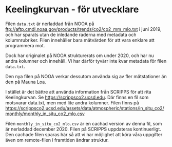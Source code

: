 # Keelingkurvan - för utvecklare

Filen `data.txt` är nerladdad från NOOA på ftp://aftp.cmdl.noaa.gov/products/trends/co2/co2_mm_mlo.txt i juni 2019, och har sparats utan de inledande raderna med metadata och kolumnrubriker. Filen innehåller bara mätvärden för att vara enklare att programmera mot.

Dock har originalet på NOOA strukturerats om under 2020, och har nu andra kolumner och innehåll. Vi har därför tyvärr inte kvar metadata för filen `data.txt`.

Den nya filen på NOOA verkar dessutom använda sig av fler mätstationer än den på Mauna Loa.

I stället är det bättre att använda information från SCRIPPS för att rita Keelingkurvan. Se https://scrippsco2.ucsd.edu. Där finns en fil som motsvarar data.txt, men med lite andra kolumner. Filen finns på https://scrippsco2.ucsd.edu/assets/data/atmospheric/stations/in_situ_co2/monthly/monthly_in_situ_co2_mlo.csv

Filen `monthly_in_situ_co2_mlo.csv` är en cachad version av denna fil, som är nerladdad december 2020. Filen på SCRIPPS uppdateras kontinuerligt. Den cachade filen sparas här så att vi har möjlighet att köra våra uppgifter även om remote-filen i framtiden ändrar struktur.
